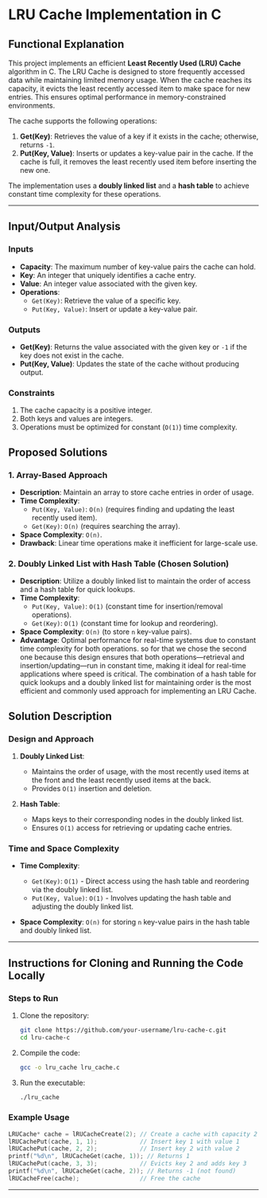 # LRU Cache Implementation in C

## Functional Explanation

This project implements an efficient **Least Recently Used (LRU) Cache** algorithm in C. The LRU Cache is designed to store frequently accessed data while maintaining limited memory usage. When the cache reaches its capacity, it evicts the least recently accessed item to make space for new entries. This ensures optimal performance in memory-constrained environments.

The cache supports the following operations:
1. **Get(Key)**: Retrieves the value of a key if it exists in the cache; otherwise, returns `-1`.
2. **Put(Key, Value)**: Inserts or updates a key-value pair in the cache. If the cache is full, it removes the least recently used item before inserting the new one.

The implementation uses a **doubly linked list** and a **hash table** to achieve constant time complexity for these operations.

---
## Input/Output Analysis

### Inputs
- **Capacity**: The maximum number of key-value pairs the cache can hold.
- **Key**: An integer that uniquely identifies a cache entry.
- **Value**: An integer value associated with the given key.
- **Operations**:
  - `Get(Key)`: Retrieve the value of a specific key.
  - `Put(Key, Value)`: Insert or update a key-value pair.

### Outputs
- **Get(Key)**: Returns the value associated with the given key or `-1` if the key does not exist in the cache.
- **Put(Key, Value)**: Updates the state of the cache without producing output.

### Constraints
1. The cache capacity is a positive integer.
2. Both keys and values are integers.
3. Operations must be optimized for constant (`O(1)`) time complexity.

## Proposed Solutions

### 1. Array-Based Approach
- **Description**: Maintain an array to store cache entries in order of usage.
- **Time Complexity**:
  - `Put(Key, Value)`: `O(n)` (requires finding and updating the least recently used item).
  - `Get(Key)`: `O(n)` (requires searching the array).
- **Space Complexity**: `O(n)`.
- **Drawback**: Linear time operations make it inefficient for large-scale use.

### 2. Doubly Linked List with Hash Table (Chosen Solution)
- **Description**: Utilize a doubly linked list to maintain the order of access and a hash table for quick lookups.
- **Time Complexity**:
  - `Put(Key, Value)`: `O(1)` (constant time for insertion/removal operations).
  - `Get(Key)`: `O(1)` (constant time for lookup and reordering).
- **Space Complexity**: `O(n)` (to store `n` key-value pairs).
- **Advantage**: Optimal performance for real-time systems due to constant time complexity for both operations.
   so for that we chose the second one because this design ensures that both operations—retrieval and insertion/updating—run in constant time, making it ideal for real-time applications where speed is critical.     The combination of a hash table for quick lookups and a doubly linked list for maintaining order is the most efficient and commonly used approach for implementing an LRU Cache.

## Solution Description

### Design and Approach
1. **Doubly Linked List**: 
   - Maintains the order of usage, with the most recently used items at the front and the least recently used items at the back.
   - Provides `O(1)` insertion and deletion.

2. **Hash Table**:
   - Maps keys to their corresponding nodes in the doubly linked list.
   - Ensures `O(1)` access for retrieving or updating cache entries.

### Time and Space Complexity
- **Time Complexity**:
  - `Get(Key)`: `O(1)` - Direct access using the hash table and reordering via the doubly linked list.
  - `Put(Key, Value)`: `O(1)` - Involves updating the hash table and adjusting the doubly linked list.

- **Space Complexity**: `O(n)` for storing `n` key-value pairs in the hash table and doubly linked list.



---

## Instructions for Cloning and Running the Code Locally


### Steps to Run
1. Clone the repository:
   ```bash
   git clone https://github.com/your-username/lru-cache-c.git
   cd lru-cache-c
   ```

2. Compile the code:
   ```bash
   gcc -o lru_cache lru_cache.c
   ```

3. Run the executable:
   ```bash
   ./lru_cache
   ```

### Example Usage
```c
LRUCache* cache = lRUCacheCreate(2); // Create a cache with capacity 2
lRUCachePut(cache, 1, 1);            // Insert key 1 with value 1
lRUCachePut(cache, 2, 2);            // Insert key 2 with value 2
printf("%d\n", lRUCacheGet(cache, 1)); // Returns 1
lRUCachePut(cache, 3, 3);            // Evicts key 2 and adds key 3
printf("%d\n", lRUCacheGet(cache, 2)); // Returns -1 (not found)
lRUCacheFree(cache);                 // Free the cache
```

---
